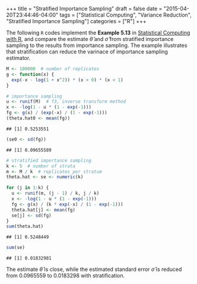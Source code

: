 +++
title = "Stratified Importance Sampling"
draft = false
date = "2015-04-20T23:44:46-04:00"
tags = ["Statistical Computing", "Variance Reduction", "Stratified Importance Sampling"]
categories = ["R"]
+++

The following `R` codes implement the **Example 5.13** in [Statistical Computing with R](http://www.amazon.com/Statistical-Computing-Chapman-Hall-Series/dp/1584885459), and compare the estimate $\hat{\theta}$ and $\hat{\sigma}$ from stratified importance sampling to the results from importance sampling. The example illustrates that stratification can reduce the varinace of importance sampling estimator.
``` r
M <- 100000  # number of replicates
g <- function(x) {
  exp(-x - log(1 + x^2)) * (x > 0) * (x < 1)
}

# importance sampling
u <- runif(M)  # f3, inverse transform method
x <- -log(1 - u * (1 - exp(-1)))
fg <- g(x) / (exp(-x) / (1 - exp(-1)))
(theta.hat0 <- mean(fg))
```

```
## [1] 0.5253551
```

``` r
(se0 <- sd(fg))
```

```
## [1] 0.09655589
```

``` r
# stratified importance sampling
k <- 5  # number of strata
m <- M / k  # replicates per stratum
theta.hat <- se <- numeric(k)

for (j in 1:k) {
  u <- runif(m, (j - 1) / k, j / k)
  x <- -log(1 - u * (1 - exp(-1)))
  fg <- g(x) / (k * exp(-x) / (1 - exp(-1)))
  theta.hat[j] <- mean(fg)
  se[j] <- sd(fg)
}
sum(theta.hat)
```

```
## [1] 0.5248449
```

``` r
sum(se)
```

```
## [1] 0.01832981
```

The estimate $\hat{\theta}$ is close, while the estimated standard error $\hat{\sigma}$ is reduced from 0.0965559 to 0.0183298 with stratification.